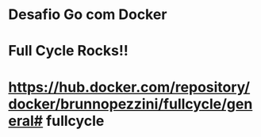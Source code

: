 # Desafio Go com Docker
# Full Cycle Rocks!!

# https://hub.docker.com/repository/docker/brunnopezzini/fullcycle/general# fullcycle
